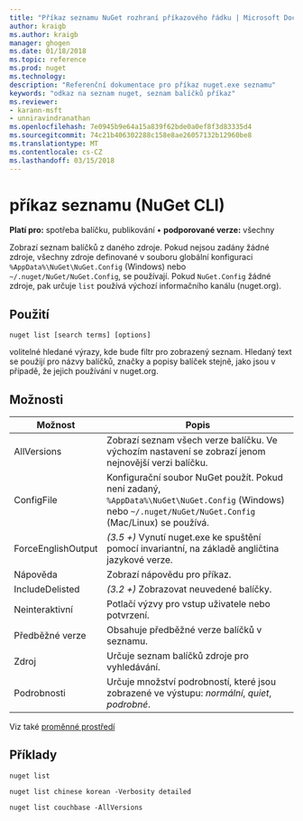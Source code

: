 ```yaml
---
title: "Příkaz seznamu NuGet rozhraní příkazového řádku | Microsoft Docs"
author: kraigb
ms.author: kraigb
manager: ghogen
ms.date: 01/18/2018
ms.topic: reference
ms.prod: nuget
ms.technology: 
description: "Referenční dokumentace pro příkaz nuget.exe seznamu"
keywords: "odkaz na seznam nuget, seznam balíčků příkaz"
ms.reviewer:
- karann-msft
- unniravindranathan
ms.openlocfilehash: 7e0945b9e64a15a839f62bde0a0ef8f3d83335d4
ms.sourcegitcommit: 74c21b406302288c158e8ae26057132b12960be8
ms.translationtype: MT
ms.contentlocale: cs-CZ
ms.lasthandoff: 03/15/2018
---
```

# <a name="list-command-nuget-cli"></a>příkaz seznamu (NuGet CLI)

**Platí pro:** spotřeba balíčku, publikování &bullet; **podporované verze:** všechny

Zobrazí seznam balíčků z daného zdroje. Pokud nejsou zadány žádné zdroje, všechny zdroje definované v souboru globální konfiguraci `%AppData%\NuGet\NuGet.Config` (Windows) nebo `~/.nuget/NuGet/NuGet.Config`, se používají. Pokud `NuGet.Config` žádné zdroje, pak určuje `list` používá výchozí informačního kanálu (nuget.org).

## <a name="usage"></a>Použití

```cli
nuget list [search terms] [options]
```

volitelné hledané výrazy, kde bude filtr pro zobrazený seznam. Hledaný text se použijí pro názvy balíčků, značky a popisy balíček stejně, jako jsou v případě, že jejich používání v nuget.org.

## <a name="options"></a>Možnosti

| Možnost | Popis |
| --- | --- |
| AllVersions | Zobrazí seznam všech verze balíčku. Ve výchozím nastavení se zobrazí jenom nejnovější verzi balíčku. |
| ConfigFile | Konfigurační soubor NuGet použít. Pokud není zadaný, `%AppData%\NuGet\NuGet.Config` (Windows) nebo `~/.nuget/NuGet/NuGet.Config` (Mac/Linux) se používá.|
| ForceEnglishOutput | *(3.5 +)*  Vynutí nuget.exe ke spuštění pomocí invariantní, na základě angličtina jazykové verze. |
| Nápověda | Zobrazí nápovědu pro příkaz. |
| IncludeDelisted | *(3.2 +)*  Zobrazovat neuvedené balíčky. |
| Neinteraktivní | Potlačí výzvy pro vstup uživatele nebo potvrzení. |
| Předběžné verze | Obsahuje předběžné verze balíčků v seznamu. |
| Zdroj | Určuje seznam balíčků zdroje pro vyhledávání. |
| Podrobnosti | Určuje množství podrobností, které jsou zobrazené ve výstupu: *normální*, *quiet*, *podrobné*. |

Viz také [proměnné prostředí](cli-ref-environment-variables.md)

## <a name="examples"></a>Příklady

```cli
nuget list

nuget list chinese korean -Verbosity detailed

nuget list couchbase -AllVersions
```
